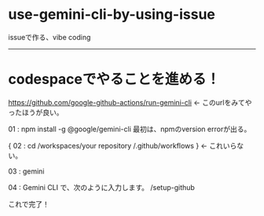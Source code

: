 # use-gemini-cli-by-using-issue
issueで作る、vibe coding

---

# codespaceでやることを進める！

https://github.com/google-github-actions/run-gemini-cli
<- このurlをみてやったほうが良い。



01 : 
npm install -g @google/gemini-cli
最初は、npmのversion errorが出る。

{ 02 : 
cd /workspaces/your repository /.github/workflows
} <- これいらない。

03 : 
gemini

04 : 
Gemini CLI で、次のように入力します。
/setup-github

これで完了！
